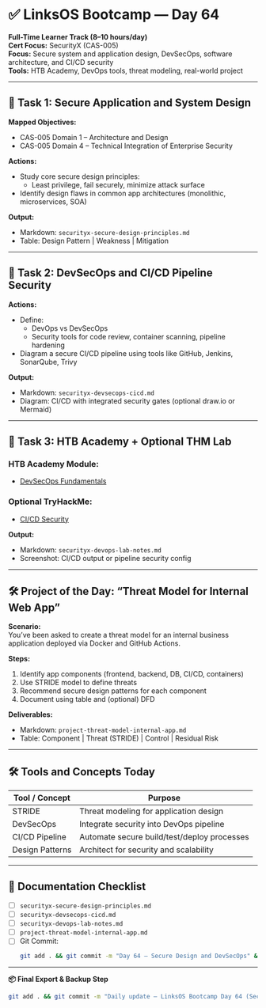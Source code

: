 # ✅ LinksOS Bootcamp — Day 64

**Full-Time Learner Track (8–10 hours/day)**  
**Cert Focus:** SecurityX (CAS-005)  
**Focus:** Secure system and application design, DevSecOps, software architecture, and CI/CD security  
**Tools:** HTB Academy, DevOps tools, threat modeling, real-world project

---

## 🧱 Task 1: Secure Application and System Design

**Mapped Objectives:**  
- CAS-005 Domain 1 – Architecture and Design  
- CAS-005 Domain 4 – Technical Integration of Enterprise Security

**Actions:**  
- Study core secure design principles:  
  - Least privilege, fail securely, minimize attack surface  
- Identify design flaws in common app architectures (monolithic, microservices, SOA)

**Output:**  
- Markdown: `securityx-secure-design-principles.md`  
- Table: Design Pattern | Weakness | Mitigation

---

## 🔄 Task 2: DevSecOps and CI/CD Pipeline Security

**Actions:**  
- Define:
  - DevOps vs DevSecOps  
  - Security tools for code review, container scanning, pipeline hardening  
- Diagram a secure CI/CD pipeline using tools like GitHub, Jenkins, SonarQube, Trivy

**Output:**  
- Markdown: `securityx-devsecops-cicd.md`  
- Diagram: CI/CD with integrated security gates (optional draw.io or Mermaid)

---

## 🧪 Task 3: HTB Academy + Optional THM Lab

### HTB Academy Module:
- [DevSecOps Fundamentals](https://academy.hackthebox.com/module/138)

### Optional TryHackMe:
- [CI/CD Security](https://tryhackme.com/room/cicdsecurity)

**Output:**  
- Markdown: `securityx-devops-lab-notes.md`  
- Screenshot: CI/CD output or pipeline security config

---

## 🛠️ Project of the Day: “Threat Model for Internal Web App”

**Scenario:**  
You’ve been asked to create a threat model for an internal business application deployed via Docker and GitHub Actions.

**Steps:**  
1. Identify app components (frontend, backend, DB, CI/CD, containers)  
2. Use STRIDE model to define threats  
3. Recommend secure design patterns for each component  
4. Document using table and (optional) DFD

**Deliverables:**  
- Markdown: `project-threat-model-internal-app.md`  
- Table: Component | Threat (STRIDE) | Control | Residual Risk

---

## 🛠️ Tools and Concepts Today

| Tool / Concept      | Purpose                                        |
|---------------------|------------------------------------------------|
| STRIDE              | Threat modeling for application design         |
| DevSecOps           | Integrate security into DevOps pipeline        |
| CI/CD Pipeline      | Automate secure build/test/deploy processes    |
| Design Patterns     | Architect for security and scalability         |

---

## 📁 Documentation Checklist

- [ ] `securityx-secure-design-principles.md`  
- [ ] `securityx-devsecops-cicd.md`  
- [ ] `securityx-devops-lab-notes.md`  
- [ ] `project-threat-model-internal-app.md`  
- [ ] Git Commit:
  ```bash
  git add . && git commit -m "Day 64 – Secure Design and DevSecOps" && git push origin main
  ```

---

**📦 Final Export & Backup Step**

```bash
git add . && git commit -m "Daily update – LinksOS Bootcamp Day 64 (SecurityX DevSecOps)" && git push origin main
```
